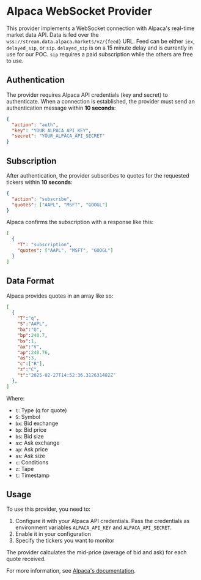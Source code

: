# Alpaca WebSocket Provider

This provider implements a WebSocket connection with Alpaca's real-time market data API. Data is fed over the `wss://stream.data.alpaca.markets/v2/{feed}` URL. Feed can be either `iex`, `delayed_sip`, or `sip`. `delayed_sip` is on a 15 minute delay and is currently in use for our POC. `sip` requires a paid subscription while the others are free to use. 

## Authentication

The provider requires Alpaca API credentials (key and secret) to authenticate. When a connection is established, the provider must send an authentication message within **10 seconds**:

```json
{
  "action": "auth",
  "key": "YOUR_ALPACA_API_KEY",
  "secret": "YOUR_ALPACA_API_SECRET"
}
```

## Subscription

After authentication, the provider subscribes to quotes for the requested tickers within **10 seconds**:

```json
{ 
  "action": "subscribe",
  "quotes": ["AAPL", "MSFT", "GOOGL"]
}
```

Alpaca confirms the subscription with a response like this:

```json
[
  {
    "T": "subscription",
    "quotes": ["AAPL", "MSFT", "GOOGL"]
  }
]
```

## Data Format

Alpaca provides quotes in an array like so:

```json
[
  {
    "T":"q",
    "S":"AAPL",
    "bx":"Q",
    "bp":240.7,
    "bs":1,
    "ax":"V",
    "ap":240.76,
    "as":3,
    "c":["R"],
    "z":"C",
    "t":"2025-02-27T14:52:36.312631482Z"
  },
]
```

Where:
- `t`: Type (q for quote)
- `S`: Symbol
- `bx`: Bid exchange
- `bp`: Bid price
- `bs`: Bid size
- `ax`: Ask exchange
- `ap`: Ask price
- `as`: Ask size
- `c`: Conditions
- `z`: Tape
- `t`: Timestamp

## Usage

To use this provider, you need to:

1. Configure it with your Alpaca API credentials. Pass the credentials as environment variables `ALPACA_API_KEY` and `ALPACA_API_SECRET`.
2. Enable it in your configuration
3. Specify the tickers you want to monitor

The provider calculates the mid-price (average of bid and ask) for each quote received.

For more information, see [Alpaca's documentation](https://docs.alpaca.markets/docs/real-time-stock-pricing-data).
